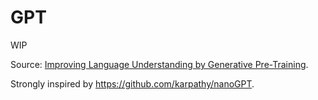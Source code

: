 # GPT

WIP

Source: [Improving Language Understanding by Generative Pre-Training](https://s3-us-west-2.amazonaws.com/openai-assets/research-covers/language-unsupervised/language_understanding_paper.pdf).

Strongly inspired by https://github.com/karpathy/nanoGPT.
